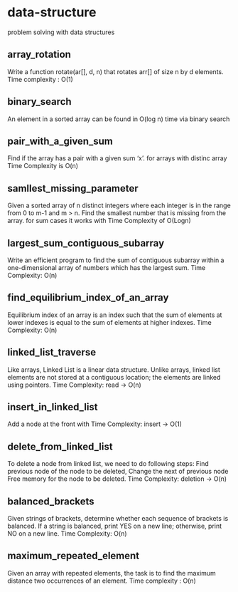 # data-structure
problem solving with data structures

## array_rotation
Write a function rotate(ar[], d, n) that rotates arr[] of size n by d elements.
Time complexity : O(1)

## binary_search
An element in a sorted array can be found in O(log n) time via binary search

## pair_with_a_given_sum
Find if the array has a pair with a given sum ‘x’.
for arrays with distinc array Time Complexity is O(n)

## samllest_missing_parameter
Given a sorted array of n distinct integers where each integer is in the range from 0 to m-1 and m > n. Find the smallest number that is missing from the array.
for sum cases it works with Time Complexity of O(Logn)

## largest_sum_contiguous_subarray
Write an efficient program to find the sum of contiguous subarray within a one-dimensional array of numbers which has the largest sum.
Time Complexity: O(n)

## find_equilibrium_index_of_an_array
Equilibrium index of an array is an index such that the sum of elements at lower indexes is equal to the sum of elements at higher indexes.
Time Complexity: O(n)

## linked_list_traverse
Like arrays, Linked List is a linear data structure. Unlike arrays, linked list elements are not stored at a contiguous location; the elements are linked using pointers.
Time Complexity: read -> O(n)

## insert_in_linked_list
Add a node at the front with Time Complexity: insert -> O(1)


## delete_from_linked_list
To delete a node from linked list, we need to do following steps: Find previous node of the node to be deleted, Change the next of previous node Free memory for the node to be deleted.
Time Complexity: deletion -> O(n)

## balanced_brackets
Given  strings of brackets, determine whether each sequence of brackets is balanced. If a string is balanced, print YES on a new line; otherwise, print NO on a new line.
Time Complexity: O(n)

## maximum_repeated_element
Given an array with repeated elements, the task is to find the maximum distance two occurrences of an element.
Time complexity : O(n)
